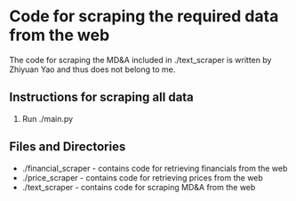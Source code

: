 # Code for scraping the required data from the web
The code for scraping the MD&A included in ./text_scraper is written by Zhiyuan Yao and thus does not belong to me.

## Instructions for scraping all data
1. Run ./main.py

## Files and Directories
- ./financial_scraper - contains code for retrieving financials from the web
- ./price_scraper - contains code for retrieving prices from the web
- ./text_scraper - contains code for scraping MD&A from the web

